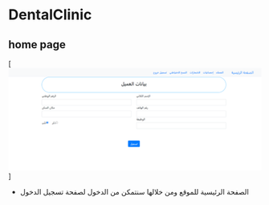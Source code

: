 
# DentalClinic
## home page
[![index](/secreenshts/addCustamer.png)]
- الصفحة الرئيسية للموقع ومن خلالها سنتمكن من الدخول لصفحة تسجيل الدخول